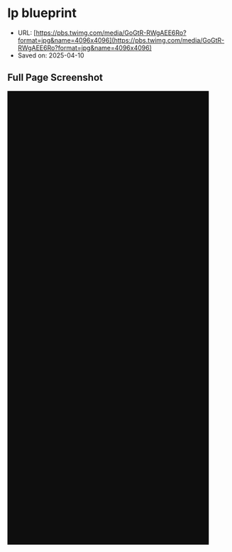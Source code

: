 # lp blueprint

- URL: [https://pbs.twimg.com/media/GoGtR-RWgAEE6Ro?format=jpg&name=4096x4096](https://pbs.twimg.com/media/GoGtR-RWgAEE6Ro?format=jpg&name=4096x4096)
- Saved on: 2025-04-10

## Full Page Screenshot

![Full Page Screenshot](fullpage.png)
